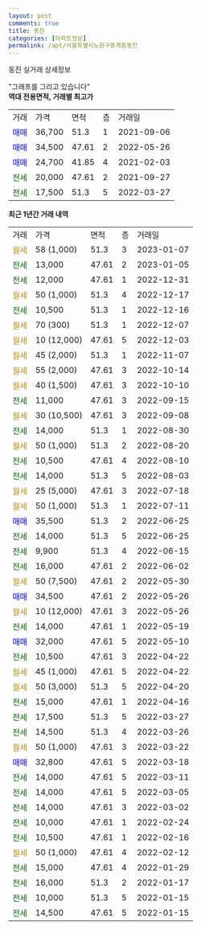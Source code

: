 ```yaml
---
layout: post
comments: true
title: 동진
categories: [아파트정보]
permalink: /apt/서울특별시노원구중계동동진
---
```


동진 실거래 상세정보

<script type="text/javascript">
  google.charts.load('current', {'packages':['line', 'corechart']});
  google.charts.setOnLoadCallback(drawChart);

  function drawChart() {
    var data = new google.visualization.DataTable();
    data.addColumn('date', '거래일');
    data.addColumn('number', "매매");
    data.addColumn('number', "전세");
    data.addColumn('number', "전매");

    data.addRows([[new Date(Date.parse("2023-01-07")), null, null, null], [new Date(Date.parse("2023-01-05")), null, 13000, null], [new Date(Date.parse("2022-12-31")), null, 12000, null], [new Date(Date.parse("2022-12-17")), null, null, null], [new Date(Date.parse("2022-12-16")), null, 10500, null], [new Date(Date.parse("2022-12-07")), null, null, null], [new Date(Date.parse("2022-12-03")), null, null, null], [new Date(Date.parse("2022-11-07")), null, null, null], [new Date(Date.parse("2022-10-14")), null, null, null], [new Date(Date.parse("2022-10-10")), null, null, null], [new Date(Date.parse("2022-09-15")), null, 11000, null], [new Date(Date.parse("2022-09-08")), null, null, null], [new Date(Date.parse("2022-08-30")), null, 14000, null], [new Date(Date.parse("2022-08-20")), null, null, null], [new Date(Date.parse("2022-08-10")), null, 10500, null], [new Date(Date.parse("2022-08-03")), null, 14000, null], [new Date(Date.parse("2022-07-18")), null, null, null], [new Date(Date.parse("2022-07-11")), null, null, null], [new Date(Date.parse("2022-06-25")), 35500, null, null], [new Date(Date.parse("2022-06-25")), null, 14000, null], [new Date(Date.parse("2022-06-15")), null, 9900, null], [new Date(Date.parse("2022-06-02")), null, 16000, null], [new Date(Date.parse("2022-05-30")), null, null, null], [new Date(Date.parse("2022-05-26")), 34500, null, null], [new Date(Date.parse("2022-05-26")), null, null, null], [new Date(Date.parse("2022-05-19")), null, 14000, null], [new Date(Date.parse("2022-05-10")), 32000, null, null], [new Date(Date.parse("2022-04-22")), null, 10500, null], [new Date(Date.parse("2022-04-22")), null, null, null], [new Date(Date.parse("2022-04-20")), null, null, null], [new Date(Date.parse("2022-04-16")), null, 15000, null], [new Date(Date.parse("2022-03-27")), null, 17500, null], [new Date(Date.parse("2022-03-26")), null, 14500, null], [new Date(Date.parse("2022-03-22")), null, null, null], [new Date(Date.parse("2022-03-18")), 32800, null, null], [new Date(Date.parse("2022-03-11")), null, 14000, null], [new Date(Date.parse("2022-03-05")), null, 14000, null], [new Date(Date.parse("2022-03-02")), null, 14000, null], [new Date(Date.parse("2022-02-24")), null, 10000, null], [new Date(Date.parse("2022-02-16")), null, 10500, null], [new Date(Date.parse("2022-02-12")), null, null, null], [new Date(Date.parse("2022-01-29")), null, 15000, null], [new Date(Date.parse("2022-01-17")), null, 16000, null], [new Date(Date.parse("2022-01-15")), null, 10000, null], [new Date(Date.parse("2022-01-15")), null, 14500, null]]);

    var options = {
      hAxis: {
        format: 'yyyy/MM/dd'
      },    
      lineWidth: 0,
      pointsVisible: true,    
      title: '최근 1년간 유형별 실거래가 분포',
      legend: { position: 'bottom' }
    };

    var formatter = new google.visualization.NumberFormat({pattern:'###,###'} );
    formatter.format(data, 1);
    formatter.format(data, 2);
    
    setTimeout(function() {
        var chart = new google.visualization.LineChart(document.getElementById('columnchart_material'));
        chart.draw(data, (options));
        document.getElementById('loading').style.display = 'none';
    }, 200);
  }
</script>


<div id="loading" style="z-index:20; display: block; margin-left: 0px">"그래프를 그리고 있습니다"</div>
<div id="columnchart_material" style="width: 95%; margin-left: 0px; display: block"></div>
<!-- contents start -->
<b>역대 전용면적, 거래별 최고가</b>
<table class="sortable">
    <tr>
      <td>거래</td>
      <td>가격</td>
      <td>면적</td>
      <td>층</td>
      <td>거래일</td>
    </tr>
        <tr>
          <td><a style="color: blue">매매</a></td>
          <td>36,700</td>
          <td>51.3</td>
          <td>1</td>
          <td>2021-09-06</td>
        </tr>            <tr>
          <td><a style="color: blue">매매</a></td>
          <td>34,500</td>
          <td>47.61</td>
          <td>2</td>
          <td>2022-05-26</td>
        </tr>            <tr>
          <td><a style="color: blue">매매</a></td>
          <td>24,700</td>
          <td>41.85</td>
          <td>4</td>
          <td>2021-02-03</td>
        </tr>        
        <tr>
              <td><a style="color: darkgreen">전세</a></td>
              <td>20,000</td>
              <td>47.61</td>
              <td>2</td>
              <td>2021-09-27</td>
            </tr>            <tr>
              <td><a style="color: darkgreen">전세</a></td>
              <td>17,500</td>
              <td>51.3</td>
              <td>5</td>
              <td>2022-03-27</td>
            </tr>        
    
</table>

<b>최근 1년간 거래 내역</b>

<table class="sortable">
    <tr>
      <td>거래</td>
      <td>가격</td>
      <td>면적</td>
      <td>층</td>
      <td>거래일</td>
    </tr>
    <tr>
      <td><a style="color: darkgoldenrod">월세</a></td>
      <td>58 (1,000)</td>
      <td>51.3</td>
      <td>3</td>
      <td>2023-01-07</td>
    </tr>          <tr>
      <td><a style="color: darkgreen">전세</a></td>
      <td>13,000</td>
      <td>47.61</td>
      <td>2</td>
      <td>2023-01-05</td>
    </tr>          <tr>
      <td><a style="color: darkgreen">전세</a></td>
      <td>12,000</td>
      <td>47.61</td>
      <td>1</td>
      <td>2022-12-31</td>
    </tr>          <tr>
      <td><a style="color: darkgoldenrod">월세</a></td>
      <td>50 (1,000)</td>
      <td>51.3</td>
      <td>4</td>
      <td>2022-12-17</td>
    </tr>          <tr>
      <td><a style="color: darkgreen">전세</a></td>
      <td>10,500</td>
      <td>51.3</td>
      <td>1</td>
      <td>2022-12-16</td>
    </tr>          <tr>
      <td><a style="color: darkgoldenrod">월세</a></td>
      <td>70 (300)</td>
      <td>51.3</td>
      <td>1</td>
      <td>2022-12-07</td>
    </tr>          <tr>
      <td><a style="color: darkgoldenrod">월세</a></td>
      <td>10 (12,000)</td>
      <td>47.61</td>
      <td>5</td>
      <td>2022-12-03</td>
    </tr>          <tr>
      <td><a style="color: darkgoldenrod">월세</a></td>
      <td>45 (2,000)</td>
      <td>51.3</td>
      <td>1</td>
      <td>2022-11-07</td>
    </tr>          <tr>
      <td><a style="color: darkgoldenrod">월세</a></td>
      <td>55 (2,000)</td>
      <td>47.61</td>
      <td>3</td>
      <td>2022-10-14</td>
    </tr>          <tr>
      <td><a style="color: darkgoldenrod">월세</a></td>
      <td>40 (1,500)</td>
      <td>47.61</td>
      <td>3</td>
      <td>2022-10-10</td>
    </tr>          <tr>
      <td><a style="color: darkgreen">전세</a></td>
      <td>11,000</td>
      <td>47.61</td>
      <td>3</td>
      <td>2022-09-15</td>
    </tr>          <tr>
      <td><a style="color: darkgoldenrod">월세</a></td>
      <td>30 (10,500)</td>
      <td>47.61</td>
      <td>3</td>
      <td>2022-09-08</td>
    </tr>          <tr>
      <td><a style="color: darkgreen">전세</a></td>
      <td>14,000</td>
      <td>51.3</td>
      <td>1</td>
      <td>2022-08-30</td>
    </tr>          <tr>
      <td><a style="color: darkgoldenrod">월세</a></td>
      <td>50 (1,000)</td>
      <td>51.3</td>
      <td>2</td>
      <td>2022-08-20</td>
    </tr>          <tr>
      <td><a style="color: darkgreen">전세</a></td>
      <td>10,500</td>
      <td>47.61</td>
      <td>4</td>
      <td>2022-08-10</td>
    </tr>          <tr>
      <td><a style="color: darkgreen">전세</a></td>
      <td>14,000</td>
      <td>51.3</td>
      <td>5</td>
      <td>2022-08-03</td>
    </tr>          <tr>
      <td><a style="color: darkgoldenrod">월세</a></td>
      <td>25 (5,000)</td>
      <td>47.61</td>
      <td>3</td>
      <td>2022-07-18</td>
    </tr>          <tr>
      <td><a style="color: darkgoldenrod">월세</a></td>
      <td>50 (1,000)</td>
      <td>51.3</td>
      <td>1</td>
      <td>2022-07-11</td>
    </tr>          <tr>
      <td><a style="color: blue">매매</a></td>
      <td>35,500</td>
      <td>51.3</td>
      <td>2</td>
      <td>2022-06-25</td>
    </tr>          <tr>
      <td><a style="color: darkgreen">전세</a></td>
      <td>14,000</td>
      <td>51.3</td>
      <td>5</td>
      <td>2022-06-25</td>
    </tr>          <tr>
      <td><a style="color: darkgreen">전세</a></td>
      <td>9,900</td>
      <td>51.3</td>
      <td>4</td>
      <td>2022-06-15</td>
    </tr>          <tr>
      <td><a style="color: darkgreen">전세</a></td>
      <td>16,000</td>
      <td>47.61</td>
      <td>2</td>
      <td>2022-06-02</td>
    </tr>          <tr>
      <td><a style="color: darkgoldenrod">월세</a></td>
      <td>50 (7,500)</td>
      <td>47.61</td>
      <td>2</td>
      <td>2022-05-30</td>
    </tr>          <tr>
      <td><a style="color: blue">매매</a></td>
      <td>34,500</td>
      <td>47.61</td>
      <td>2</td>
      <td>2022-05-26</td>
    </tr>          <tr>
      <td><a style="color: darkgoldenrod">월세</a></td>
      <td>10 (12,000)</td>
      <td>47.61</td>
      <td>3</td>
      <td>2022-05-26</td>
    </tr>          <tr>
      <td><a style="color: darkgreen">전세</a></td>
      <td>14,000</td>
      <td>47.61</td>
      <td>1</td>
      <td>2022-05-19</td>
    </tr>          <tr>
      <td><a style="color: blue">매매</a></td>
      <td>32,000</td>
      <td>47.61</td>
      <td>5</td>
      <td>2022-05-10</td>
    </tr>          <tr>
      <td><a style="color: darkgreen">전세</a></td>
      <td>10,500</td>
      <td>47.61</td>
      <td>3</td>
      <td>2022-04-22</td>
    </tr>          <tr>
      <td><a style="color: darkgoldenrod">월세</a></td>
      <td>45 (1,000)</td>
      <td>47.61</td>
      <td>5</td>
      <td>2022-04-22</td>
    </tr>          <tr>
      <td><a style="color: darkgoldenrod">월세</a></td>
      <td>50 (3,000)</td>
      <td>51.3</td>
      <td>5</td>
      <td>2022-04-20</td>
    </tr>          <tr>
      <td><a style="color: darkgreen">전세</a></td>
      <td>15,000</td>
      <td>47.61</td>
      <td>1</td>
      <td>2022-04-16</td>
    </tr>          <tr>
      <td><a style="color: darkgreen">전세</a></td>
      <td>17,500</td>
      <td>51.3</td>
      <td>5</td>
      <td>2022-03-27</td>
    </tr>          <tr>
      <td><a style="color: darkgreen">전세</a></td>
      <td>14,500</td>
      <td>51.3</td>
      <td>4</td>
      <td>2022-03-26</td>
    </tr>          <tr>
      <td><a style="color: darkgoldenrod">월세</a></td>
      <td>50 (1,000)</td>
      <td>47.61</td>
      <td>3</td>
      <td>2022-03-22</td>
    </tr>          <tr>
      <td><a style="color: blue">매매</a></td>
      <td>32,800</td>
      <td>47.61</td>
      <td>5</td>
      <td>2022-03-18</td>
    </tr>          <tr>
      <td><a style="color: darkgreen">전세</a></td>
      <td>14,000</td>
      <td>47.61</td>
      <td>5</td>
      <td>2022-03-11</td>
    </tr>          <tr>
      <td><a style="color: darkgreen">전세</a></td>
      <td>14,000</td>
      <td>47.61</td>
      <td>5</td>
      <td>2022-03-05</td>
    </tr>          <tr>
      <td><a style="color: darkgreen">전세</a></td>
      <td>14,000</td>
      <td>47.61</td>
      <td>3</td>
      <td>2022-03-02</td>
    </tr>          <tr>
      <td><a style="color: darkgreen">전세</a></td>
      <td>10,000</td>
      <td>47.61</td>
      <td>1</td>
      <td>2022-02-24</td>
    </tr>          <tr>
      <td><a style="color: darkgreen">전세</a></td>
      <td>10,500</td>
      <td>47.61</td>
      <td>1</td>
      <td>2022-02-16</td>
    </tr>          <tr>
      <td><a style="color: darkgoldenrod">월세</a></td>
      <td>50 (1,000)</td>
      <td>47.61</td>
      <td>4</td>
      <td>2022-02-12</td>
    </tr>          <tr>
      <td><a style="color: darkgreen">전세</a></td>
      <td>15,000</td>
      <td>47.61</td>
      <td>4</td>
      <td>2022-01-29</td>
    </tr>          <tr>
      <td><a style="color: darkgreen">전세</a></td>
      <td>16,000</td>
      <td>51.3</td>
      <td>2</td>
      <td>2022-01-17</td>
    </tr>          <tr>
      <td><a style="color: darkgreen">전세</a></td>
      <td>10,000</td>
      <td>51.3</td>
      <td>5</td>
      <td>2022-01-15</td>
    </tr>          <tr>
      <td><a style="color: darkgreen">전세</a></td>
      <td>14,500</td>
      <td>47.61</td>
      <td>5</td>
      <td>2022-01-15</td>
    </tr>      </table>
<!-- contents end -->    

